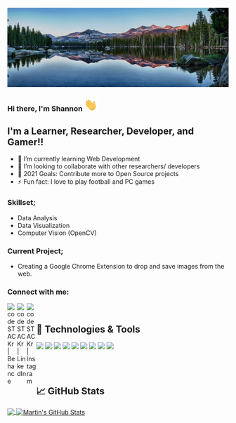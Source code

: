![Header](https://raw.githubusercontent.com/shannontorcato/shannontorcato/master/readme_header.png "Header")
### Hi there, I'm Shannon  <img src="https://raw.githubusercontent.com/shannontorcato/shannontorcato/master/wave.gif" width="30px">

## I'm a Learner, Researcher, Developer, and Gamer!!

- 🌱 I’m currently learning Web Development
- 👯 I’m looking to collaborate with other researchers/ developers
- 🥅 2021 Goals: Contribute more to Open Source projects
- ⚡ Fun fact: I love to play football and PC games

### Skillset;
- Data Analysis
- Data Visualization
- Computer Vision (OpenCV)

### Current Project;
- Creating a Google Chrome Extension to drop and save images from the web. 

### Connect with me:

[<img align="left" alt="codeSTACKr | Behance" width="22px" src="https://cdn.jsdelivr.net/npm/simple-icons@v3/icons/behance.svg" />][behance]
[<img align="left" alt="codeSTACKr | LinkedIn" width="22px" src="https://cdn.jsdelivr.net/npm/simple-icons@v3/icons/linkedin.svg" />][linkedin]
[<img align="left" alt="codeSTACKr | Instagram" width="22px" src="https://cdn.jsdelivr.net/npm/simple-icons@v3/icons/instagram.svg" />][instagram]

<br />

## 🔧 Technologies & Tools
![](https://img.shields.io/badge/OS-Windows-informational?style=flat&logo=linux&logoColor=white&color=2bbc8a)
![](https://img.shields.io/badge/Editor-VSCode-informational?style=flat&logo=intellij-idea&logoColor=white&color=2bbc8a)
![](https://img.shields.io/badge/Editor-JupyterNotebooks-informational?style=flat&logo=intellij-idea&logoColor=white&color=2bbc8a)
![](https://img.shields.io/badge/Code-Python-informational?style=flat&logo=python&logoColor=white&color=2bbc8a)
![](https://img.shields.io/badge/Code-Matlab-informational?style=flat&logo=javascript&logoColor=white&color=2bbc8a)
![](https://img.shields.io/badge/Shell-Bash-informational?style=flat&logo=gnu-bash&logoColor=white&color=2bbc8a)
![](https://img.shields.io/badge/Tools-MySQL-informational?style=flat&logo=postgresql&logoColor=white&color=2bbc8a)
![](https://img.shields.io/badge/Cloud-Azure-informational?style=flat&logo=digitalocean&logoColor=white&color=2bbc8a)
![](https://img.shields.io/badge/Cloud-GCP-informational?style=flat&logo=digitalocean&logoColor=white&color=2bbc8a)

<br />
<br />

## &#x1f4c8; GitHub Stats
<a href="https://github.com/shannontorcato/shannontorcato">
  <img align="center" src="https://github-readme-stats.vercel.app/api/top-langs/?username=shannontorcato&hide=java,html&title_color=ffffff&text_color=c9cacc&icon_color=2bbc8a&bg_color=1d1f21" />
</a>
<a href="https://github.com/shannontorcato/shannontorcato">
  <img align="center" src="https://github-readme-stats.vercel.app/api?username=shannontorcato&show_icons=true&line_height=27&count_private=true&title_color=ffffff&text_color=c9cacc&icon_color=2bbc8a&bg_color=1d1f21" alt="Martin's GitHub Stats" />
</a>




[behance]: https://www.behance.net/shannontorcato
[instagram]: https://www.instagram.com/shannon.torcato28/
[linkedin]: https://www.linkedin.com/in/shannon-torcato-550084183/
